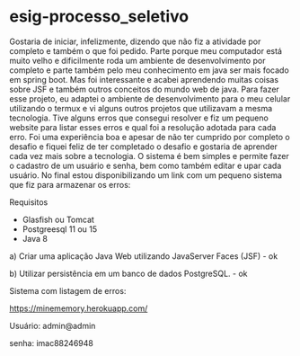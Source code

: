 # esig-processo_seletivo
Gostaria de iniciar, infelizmente, dizendo que não fiz a atividade por completo e também o que foi pedido. Parte porque meu computador está muito velho e dificilmente roda um ambiente de desenvolvimento por completo e parte também pelo meu conhecimento em java ser mais focado em spring boot. Mas foi interessante e acabei aprendendo muitas coisas sobre JSF e também  outros conceitos do mundo web de java. Para fazer esse projeto, eu adaptei o ambiente de desenvolvimento para o meu celular utilizando o termux e vi alguns outros projetos que utilizavam a mesma tecnologia. Tive alguns erros que consegui resolver e fiz um pequeno website para listar esses erros e qual foi a resolução adotada para cada erro. Foi uma experiência boa e apesar de não ter cumprido por completo o desafio e fiquei feliz de ter completado o desafio e gostaria de aprender cada vez mais sobre a tecnologia. O sistema é bem simples e permite fazer o cadastro de um usuário e senha, bem como também editar e upar cada usuário. No final estou disponibilizando um link com um pequeno sistema que fiz para armazenar os erros:


Requisitos
 - Glasfish ou Tomcat
 - Postgreesql 11 ou 15
 - Java 8
 
a) Criar uma aplicação Java Web utilizando JavaServer Faces (JSF) - ok

b) Utilizar persistência em um banco de dados PostgreSQL. - ok

Sistema com listagem de erros:

https://minememory.herokuapp.com/

Usuário: admin@admin

senha: imac88246948

